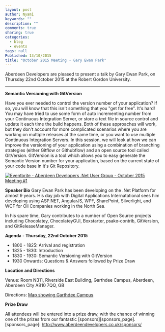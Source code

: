 ```yaml
---
layout: post
author: Nyami
keywords: ""
description: ""
comments: true
sharing: true
categories:
  - blog
  - events
tags: null
Published: 13/10/2015
title: "October 2015 Meeting - Gary Ewan Park"
---
```


Aberdeen Developers are pleased to present a talk by Gary Ewan Park, on Thursday 22nd October 2015 at the Robert Gordon University.

***

**Semantic Versioning with GitVersion**

Have you ever needed to control the version number of your application? If so, you will know that this isn't something that you "get for free". It's hard! You may have tried to use some form of auto incrementing number from your Continuous Integration Server, or store a text file in source control and update it each time the build happens. Both of these approaches will work, but they don't account for more complicated scenarios where you are working on multiple releases at the same time, or you want to use multiple Continuous Integration Servers. In this session, we will look at how we can improve the versioning of your application using a combination of branching strategies (either Gitflow or Githubflow) and an open source tool called GitVersion. GitVersion is a tool which allows you to easy generate the Semantic Version number for your application, based on the current state of your code base in it's Git Repository.

[![Eventbrite - Aberdeen Developers .Net User Group - October 2015 Meeting #1](https://www.eventbrite.com/custombutton?eid=11987778769)](http://www.eventbrite.com/e/aberdeen-developers-net-user-group-october-2015-meeting-tickets-18944026092?aff=blog)

**Speaker Bio**
Gary Ewan Park has been developing on the .Net Platform for almost 9 years. His day job with Digital Applications Internatational sees him developing using ASP.NET, AngularJS, WPF, SharePoint, Silverlight, and WCF for Oil Companies working in the North Sea.

In his spare time, Gary contributes to a number of Open Source projects including Chocolatey, ChocolateyGUI, Boxstarter, psake-contrib, GitVersion, and GitReleaseManager.

**Agenda - Thursday,  22nd October 2015**
+ 1800 - 1825: Arrival and registration
+ 1825 - 1830: Introduction
+ 1830 - 1930: Semantic Versioning with GitVersion
+ 1930 Onwards: Questions &amp; Answers followed by Prize Draw

**Location and Directions**

Venue: Room N311, Riverside East Building, Garthdee Campus, Aberdeen, Aberdeen City AB10 7QQ, GB

Directions: [Map showing Garthdee Campus](https://maps.google.co.uk/maps?q=Faculty+of+Health+%26+Social+Care,+Garthdee+Campus,+Aberdeen,+Aberdeen+City+AB10+7QG,+GB&hl=en&ll=57.119317,-2.136133&spn=0.004165,0.012413&sll=57.746995,-4.687341&sspn=8.392957,25.422363&hq=Faculty+of+Health+%26+Social+Care,+Garthdee+Campus,&hnear=AB10+7QG,+United+Kingdom&t=m&z=17&iwloc=A)

**Prize Draw**

All attendees will be entered into a prize draw, with the chance of winning one of the prizes from our fantastic [sponsors][sponsors_page].
[sponsors_page]: http://www.aberdeendevelopers.co.uk/sponsors/
